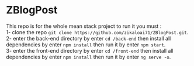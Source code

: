 # ZBlogPost
This repo is for the whole mean stack project to run it you must : </br>
1- clone the repo `git clone https://github.com/zikaloai71/ZBlogPost.git`.</br>
2- enter the back-end directory by enter `cd /back-end` then install all dependencies by enter `npm install` then run it by enter `npm start`.</br>
3- enter the front-end directory by enter `cd /front-end` then install all dependencies by enter `npm install` then run it by enter `ng serve -o`.
